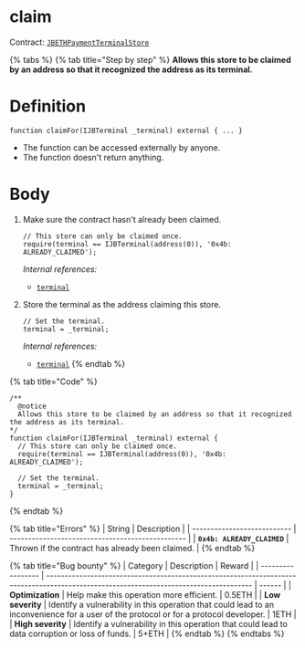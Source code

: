 # claim

Contract: [`JBETHPaymentTerminalStore`](../)​‌

{% tabs %}
{% tab title="Step by step" %}
**Allows this store to be claimed by an address so that it recognized the address as its terminal.**

# Definition

```solidity
function claimFor(IJBTerminal _terminal) external { ... }
```

* The function can be accessed externally by anyone.
* The function doesn't return anything.

# Body

1.  Make sure the contract hasn't already been claimed.

    ```solidity
    // This store can only be claimed once.
    require(terminal == IJBTerminal(address(0)), '0x4b: ALREADY_CLAIMED');
    ```

    _Internal references:_

    * [`terminal`](../properties/terminal.md)
2.  Store the terminal as the address claiming this store.

    ```solidity
    // Set the terminal.
    terminal = _terminal;
    ```

    _Internal references:_

    * [`terminal`](../properties/terminal.md)
{% endtab %}

{% tab title="Code" %}
```solidity
/** 
  @notice
  Allows this store to be claimed by an address so that it recognized the address as its terminal.
*/
function claimFor(IJBTerminal _terminal) external {
  // This store can only be claimed once.
  require(terminal == IJBTerminal(address(0)), '0x4b: ALREADY_CLAIMED');

  // Set the terminal.
  terminal = _terminal;
}
```
{% endtab %}

{% tab title="Errors" %}
| String                      | Description                                      |
| --------------------------- | ------------------------------------------------ |
| **`0x4b: ALREADY_CLAIMED`** | Thrown if the contract has already been claimed. |
{% endtab %}

{% tab title="Bug bounty" %}
| Category          | Description                                                                                                                            | Reward |
| ----------------- | -------------------------------------------------------------------------------------------------------------------------------------- | ------ |
| **Optimization**  | Help make this operation more efficient.                                                                                               | 0.5ETH |
| **Low severity**  | Identify a vulnerability in this operation that could lead to an inconvenience for a user of the protocol or for a protocol developer. | 1ETH   |
| **High severity** | Identify a vulnerability in this operation that could lead to data corruption or loss of funds.                                        | 5+ETH  |
{% endtab %}
{% endtabs %}
